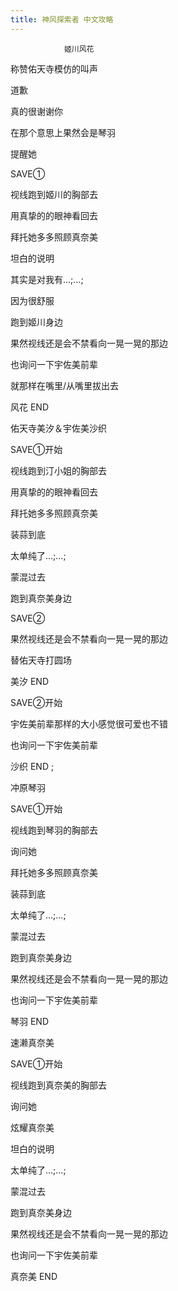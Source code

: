 ```yaml
---
title: 神风探索者 中文攻略
---
```


                姬川风花



称赞佑天寺模仿的叫声

道歉

真的很谢谢你

在那个意思上果然会是琴羽

提醒她

SAVE①

视线跑到姬川的胸部去

用真挚的的眼神看回去

拜托她多多照顾真奈美

坦白的说明

其实是对我有…;…;

因为很舒服

跑到姬川身边

果然视线还是会不禁看向一晃一晃的那边

也询问一下宇佐美前辈

就那样在嘴里/从嘴里拔出去



风花 END



佑天寺美汐＆宇佐美沙织



SAVE①开始

视线跑到汀小姐的胸部去

用真挚的的眼神看回去

拜托她多多照顾真奈美

装蒜到底

太单纯了…;…;

蒙混过去

跑到真奈美身边

SAVE②

果然视线还是会不禁看向一晃一晃的那边

替佑天寺打圆场



美汐 END



SAVE②开始

宇佐美前辈那样的大小感觉很可爱也不错

也询问一下宇佐美前辈



沙织 END ;



冲原琴羽



SAVE①开始

视线跑到琴羽的胸部去

询问她

拜托她多多照顾真奈美

装蒜到底

太单纯了…;…;

蒙混过去

跑到真奈美身边

果然视线还是会不禁看向一晃一晃的那边

也询问一下宇佐美前辈



琴羽 END



速濑真奈美



SAVE①开始

视线跑到真奈美的胸部去

询问她

炫耀真奈美

坦白的说明

太单纯了…;…;

蒙混过去

跑到真奈美身边

果然视线还是会不禁看向一晃一晃的那边

也询问一下宇佐美前辈



真奈美 END


              
